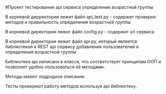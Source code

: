 #Проект тестирование api сервиса определение возрастной группы

В корневой дирректории лежит файл api_test.py - содержет проверки методов и правильность определения возрастной группы

В корневой директории лежит файл  config.py - содержит url сервиса 

В корневой директории лежит файл api.py, который является библиотекой к REST api сервису добавления пользователей и определения возрастной группы

Библиотека api написана в классе, что соответствует принципам ООП и позволяет удобно пользоваться её методами.

Методы имеют подродное описание.

Тесты проверяют работу методов используя api библиотеку.
